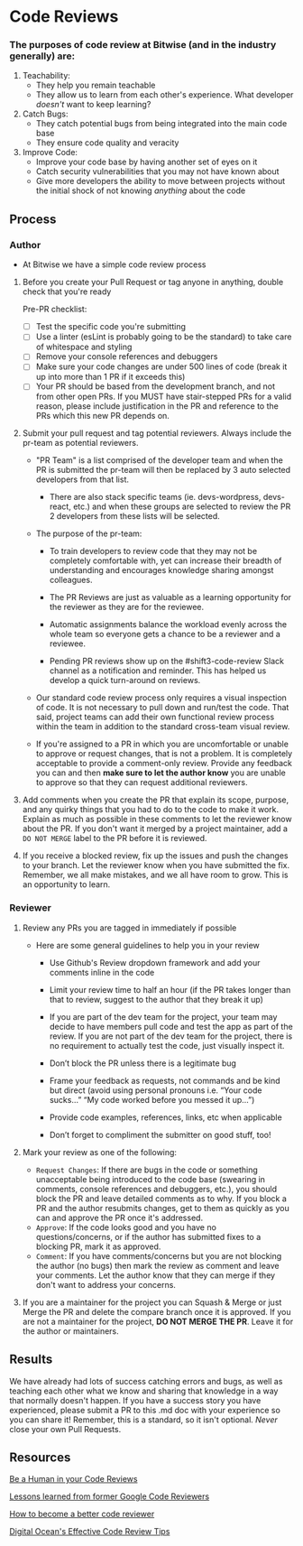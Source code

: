 # Code Reviews

### The purposes of code review at Bitwise (and in the industry generally) are:
1. Teachability:
    * They help you remain teachable
    * They allow us to learn from each other's experience. What developer _doesn't_ want to keep learning?
2. Catch Bugs:
    * They catch potential bugs from being integrated into the main code base
    * They ensure code quality and veracity
3. Improve Code:
    * Improve your code base by having another set of eyes on it
    * Catch security vulnerabilities that you may not have known about
    * Give more developers the ability to move between projects without the initial shock of not knowing _anything_ about the code

## Process

### Author
* At Bitwise we have a simple code review process

1. Before you create your Pull Request or tag anyone in anything, double check that you're ready

    Pre-PR checklist:
    - [ ] Test the specific code you're submitting
    - [ ] Use a linter (esLint is probably going to be the standard) to take care of whitespace and styling
    - [ ] Remove your console references and debuggers
    - [ ] Make sure your code changes are under 500 lines of code (break it up into more than 1 PR if it exceeds this)
    - [ ] Your PR should be based from the development branch, and not from other open PRs. If you MUST have stair-stepped PRs for a valid reason, please include justification in the PR and reference to the PRs which this new PR depends on.

2. Submit your pull request and tag potential reviewers. Always include the pr-team as potential reviewers. 

    - "PR Team" is a list comprised of the developer team and when the PR is submitted the pr-team will then be replaced by 3 auto selected developers from that list. 

        * There are also stack specific teams (ie. devs-wordpress, devs-react, etc.) and when these groups are selected to review the PR 2 developers from these lists will be selected.

    - The purpose of the pr-team:

        * To train developers to review code that they may not be completely comfortable with, yet can increase their breadth of understanding and encourages knowledge sharing amongst colleagues.

        * The PR Reviews are just as valuable as a learning opportunity for the reviewer as they are for the reviewee.

        * Automatic assignments balance the workload evenly across the whole team so everyone gets a chance to be a reviewer and a reviewee.

        * Pending PR reviews show up on the #shift3-code-review Slack channel as a notification and reminder. This has helped us develop a quick turn-around on reviews.

    - Our standard code review process only requires a visual inspection of code. It is not necessary to pull down and run/test the code. That said, project teams can add their own functional review process within the team in addition to the standard cross-team visual review.

    - If you're assigned to a PR in which you are uncomfortable or unable to approve or request changes, that is not a problem. It is completely acceptable to provide a comment-only review. Provide any feedback you can and then **make sure to let the author know** you are unable to approve so that they can request additional reviewers.

3. Add comments when you create the PR that explain its scope, purpose, and any quirky things that you had to do to the code to make it work. Explain as much as possible in these comments to let the reviewer know about the PR. If you don't want it merged by a project maintainer, add a `DO NOT MERGE` label to the PR before it is reviewed.  

4. If you receive a blocked review, fix up the issues and push the changes to your branch. Let the reviewer know when you have submitted the fix. Remember, we all make mistakes, and we all have room to grow. This is an opportunity to learn.

### Reviewer

1. Review any PRs you are tagged in immediately if possible
    - Here are some general guidelines to help you in your review
        * Use Github's Review dropdown framework and add your comments inline in the code

        * Limit your review time to half an hour (if the PR takes longer than that to review, suggest to the author that they break it up)

        * If you are part of the dev team for the project, your team may decide to have members pull code and test the app as part of the review. If you are not part of the dev team for the project, there is no requirement to actually test the code, just visually inspect it.

        * Don’t block the PR unless there is a legitimate bug

        * Frame your feedback as requests, not commands and be kind but direct (avoid using personal pronouns i.e. “Your code sucks…” “My code worked before you messed it up…”)

        * Provide code examples, references, links, etc when applicable

        * Don’t forget to compliment the submitter on good stuff, too!

2. Mark your review as one of the following:  
    * `Request Changes`: If there are bugs in the code or something unacceptable being introduced to the code base (swearing in comments, console references and debuggers, etc.), you should block the PR and leave detailed comments as to why. If you block a PR and the author resubmits changes, get to them as quickly as you can and approve the PR once it's addressed.  
    * `Approve`: If the code looks good and you have no questions/concerns, or if the author has submitted fixes to a blocking PR, mark it as approved.  
    * `Comment`: If you have comments/concerns but you are not blocking the author (no bugs) then mark the review as comment and leave your comments. Let the author know that they can merge if they don't want to address your concerns.

3. If you are a maintainer for the project you can Squash & Merge or just Merge the PR and delete the compare branch once it is approved. If you are not a maintainer for the project, **DO NOT MERGE THE PR**. Leave it for the author or maintainers.

## Results
We have already had lots of success catching errors and bugs, as well as teaching each other what we know and sharing that knowledge in a way that normally doesn't happen. If you have a success story you have experienced, please submit a PR to this .md doc with your experience so you can share it!
Remember, this is a standard, so it isn't optional. _Never_ close your own Pull Requests.

## Resources

[Be a Human in your Code Reviews](https://mtlynch.io/human-code-reviews-1/)

[Lessons learned from former Google Code Reviewers](https://blog.fullstory.com/what-we-learned-from-google-code-reviews-arent-just-for-catching-bugs/)

[How to become a better code reviewer](https://blog.asana.com/2016/12/7-ways-to-uplevel-your-code-review-skills/)

[Digital Ocean's Effective Code Review Tips](https://blog.digitalocean.com/how-to-conduct-effective-code-reviews/)
